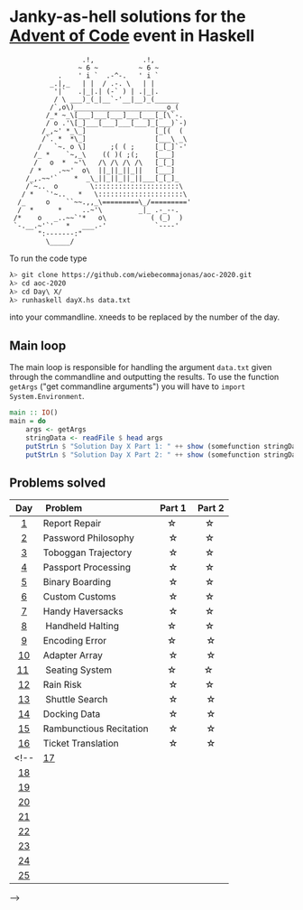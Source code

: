 # Janky-as-hell solutions for the [Advent of Code](https://adventofcode.com/2020) event in Haskell

                      .!,            .!,
                     ~ 6 ~          ~ 6 ~
                .    ' i `  .-^-.   ' i `
              _.|,_   | |  / .-. \   | |
               '|`   .|_|.| (-` ) | .|_|.
               / \ ___)_(_|__`-'__|__)_(______
              /`,o\)_______________________o_(
             /_* ~_\[___]___[___]___[___[_[\`-.
             / o .'\[_]___[___]___[___]_[___)`-)
            /_,~' *_\_]                 [_[(  (
            /`. *  *\_]                 [___\ _\
           /   `~. o \]      ;( ( ;     [_[_]`-'
          /_ *    `~,_\    (( )( ;(;    [___]
          /   o  *  ~'\   /\ /\ /\ /\   [_[_]
         / *    .~~'  o\  ||_||_||_||   [___]
        /_,.~~'`    *  _\_||_||_||_||___[_[_]_
        /`~..  o        \:::::::::::::::::::::\
       / *   `'~..   *   \:::::::::::::::::::::\
      /_     o    ``~~.,,_\=========\_/========='
      /  *      *     ..~'\         _|_ .-_--.
     /*    o   _..~~`'*   o\           ( (_)  )
     `-.__.~'`'   *   ___.-'            `----'
           ":-------:"
             \_____/

To run the code type

```sh
λ> git clone https://github.com/wiebecommajonas/aoc-2020.git
λ> cd aoc-2020
λ> cd Day\ X/
λ> runhaskell dayX.hs data.txt
```
into your commandline. ```X```needs to be replaced by the number of the day.

## Main loop

The main loop is responsible for handling the argument ```data.txt``` given through the commandline and outputting the results. To use the function ```getArgs``` ("get commandline arguments") you will have to ```import System.Environment```.

```haskell
main :: IO()
main = do
    args <- getArgs
    stringData <- readFile $ head args
    putStrLn $ "Solution Day X Part 1: " ++ show (somefunction stringData)
    putStrLn $ "Solution Day X Part 2: " ++ show (somefunction stringData)
```

## Problems solved

| Day | Problem | Part 1 | Part 2 |
| :-: |	:------- | :----: | :----: |
| [1](01/) | Report Repair | ☆ | ☆ |
| [2](02/) | Password Philosophy | ☆ | ☆ |
| [3](03/) | Toboggan Trajectory | ☆ | ☆ |
| [4](04/) | Passport Processing | ☆ | ☆ |
| [5](05/) | Binary Boarding | ☆ | ☆ |
| [6](06/) | Custom Customs | ☆ | ☆ |
| [7](07/) | Handy Haversacks | ☆ | ☆ |
| [8](08/) | Handheld Halting | ☆ | ☆ |
| [9](09/) | Encoding Error | ☆ | ☆ |
| [10](10/) | Adapter Array | ☆ | ☆ | <- would not try to run that again
| [11](11/) | Seating System | ☆ | ☆ |
| [12](12/) | Rain Risk | ☆ | ☆ |
| [13](13/) | Shuttle Search | ☆ | ☆ |
| [14](14/) | Docking Data | ☆ | ☆ |
| [15](15/) | Rambunctious Recitation | ☆ | ☆ |
| [16](16/) | Ticket Translation | ☆ | ☆ |
<!--| [17](17/) |  |  |  |
| [18](18/) |  |  |  |
| [19](19/) |  |  |  |
| [20](20/) |  |  |  |
| [21](21/) |  |  |  |
| [22](22/) |  |  |  |
| [23](23/) |  |  |  |
| [24](24/) |  |  |  |
| [25](25/) |  |  |  |
-->
